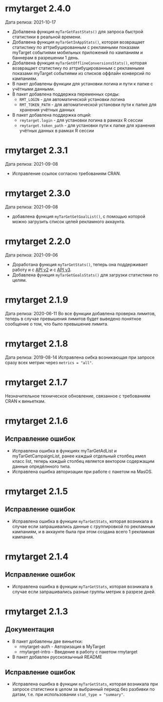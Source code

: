# rmytarget 2.4.0
Дата релиза: 2021-10-17

* Добалвена функция `myTarGetFastStats()` для запроса быстрой статистики в реальной времени.
* Добалвена функция `myTarGetInAppStats()`, которая возвращает статистику по аттрибуцированным с рекламными показами myTarget событиями мобильных приложений по кампаниям и баннерам в разрешении 1 день. 
* Добалвена функция `myTarGetOfflineConversionsStats()`, которая возвращает статистику по аттрибуцированным с рекламными показами myTarget событиями из списков оффлайн конверсий по кампаниям.
* В пакет добавлены функции для установки логина и пути к папке с учётными данными.
* В пакет добавлена поддержка переменных среды:
    * `RMT_LOGIN` - для автоматической установки логина
    * `RMT_TOKEN_PATH` - для автоматической установки пути к папке для хранения учётных данных
* В пакет добавлена поддержка опций:
    * `rmytarget.login` - для установки логина в рамках R сессии
    * `rmytarget.token_path` - для установки пути к папке для хранения учётных данных в рамках R сессии

# rmytarget 2.3.1
Дата релиза: 2021-09-08

* Исправление ссылок согласно требованиям CRAN.

# rmytarget 2.3.0
Дата релиза: 2021-09-08

* добавлена функция `myTarGetGetGoalList()`, с помощью которой можно загрузить список целей рекламного аккаунта.

# rmytarget 2.2.0
Дата релиза: 2021-09-06

* Доработана функция `myTarGetStats()`, теперь она поддерживает работу и с [API v2](https://target.my.com/adv/api-marketing/doc/stat-v2) и с [API v3](https://target.my.com/adv/api-marketing/doc/stat-v2#statisticsv3).
* Добавлена функция `myTarGetGoalsStats()` для загрузки статистики по целям.

# rmytarget 2.1.9
Дата релиза: 2020-06-11
Во все функции добавлена проверка лимитов, теперь в случае превышения лимитов будет выведено понятное сообщение о том, что было превышение лимита.

# rmytarget 2.1.8
Дата релиза: 2019-08-14
Исправлена оибка возникающая при запросе сразу всех метрик через `metrics = "all"`.

# rmytarget 2.1.7
Незначительное техническое обновление, связанное с требованиям CRAN к виньеткам.

# rmytarget 2.1.6
## Исправление ошибок
* Исправлена ошибка в функциях myTarGetAdList и myTarGetCampaignList, ранее каждый отдельный столбец имел класс list, теперь каждый столбец является вектором содержащим данные опредёлнного типа.
* Исправлена ошибка авторизации при работе с пакетом на MasOS.

# rmytarget 2.1.5
## Исправление ошибок
* Исправлена ошибка в функции `myTarGetStats`, которая возникала в случае если запрашивались данные с группировкой по рекламным кампаниям, и в аккаунте была при этом создана всего 1 рекламная кампания.

# rmytarget 2.1.4
## Исправление ошибок
* Исправлена ошибка в функции `myTarGetStats`, которая возникала в случае если запрашивались разные группы метрик в разрезе дней.

# rmytarget 2.1.3

## Документация
* В пакет добавлены две виньетки:
	* rmytarget-auth - Авторизация в MyTarget
	* rmytarget-intro - Введение в работу с пакетом rmytarget
* В пакет добавлен русскоязычный README

## Исправление ошибок
* Исправлена ошибка в функции `myTarGetStats`, которая возникала при запросе статистики в целом за выбранный период без разбивки по датам, т.е. при использовании `stat_type = "summary"`.

